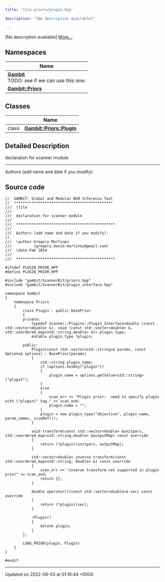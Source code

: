 ```yaml
---
title: 'file priors/plugin.hpp'

description: "[No description available]"

---
```







[No description available] [More...](#detailed-description)

## Namespaces

| Name           |
| -------------- |
| **[Gambit](/documentation/code/main/namespaces/namespacegambit/)** <br>TODO: see if we can use this one:  |
| **[Gambit::Priors](/documentation/code/main/namespaces/namespacegambit_1_1priors/)**  |

## Classes

|                | Name           |
| -------------- | -------------- |
| class | **[Gambit::Priors::Plugin](/documentation/code/main/classes/classgambit_1_1priors_1_1plugin/)**  |

## Detailed Description


declaration for scanner module



------------------

Authors (add name and date if you modify): 




## Source code

```
//  GAMBIT: Global and Modular BSM Inference Tool
//  *********************************************
///  \file
///
///  declaration for scanner module
///
///  *********************************************
///
///  Authors (add name and date if you modify):
//
///  \author Gregory Martinez
///          (gregory.david.martinez@gmail.com)
///  \date Feb 2014
///
///  *********************************************

#ifndef PLUGIN_PRIOR_HPP
#define PLUGIN_PRIOR_HPP

#include "gambit/ScannerBit/priors.hpp"
#include "gambit/ScannerBit/plugin_interface.hpp"

namespace Gambit
{
    namespace Priors
    {
        class Plugin : public BasePrior
        {
        private:
            typedef Scanner::Plugins::Plugin_Interface<double (const std::vector<double> &), void (const std::vector<double> &, std::unordered_map<std::string,double> &)> plugin_type;
            mutable plugin_type *plugin;
                
        public:
            Plugin(const std::vector<std::string>& params, const Options& options) : BasePrior(params)
            {
                std::string plugin_name;
                if (options.hasKey("plugin"))
                {
                    plugin_name = options.getValue<std::string>("plugin");
                }
                else
                {
                    scan_err << "Plugin prior:  need to specify plugin with \"plugin\" tag." << scan_end;
                    plugin_name = "";
                }
                plugin = new plugin_type("objective", plugin_name, param_names, sizeRef());
            }
                
            void transform(const std::vector<double> &unitpars, std::unordered_map<std::string,double> &outputMap) const override
            {
                return (*plugin)(unitpars, outputMap);
            }

            std::vector<double> inverse_transform(const std::unordered_map<std::string, double> &) const override
            {
                scan_err << "inverse transform not supported in plugin prior" << scan_end;
                return {};
            }
            
            double operator()(const std::vector<double>& vec) const override
            {
                return (*plugin)(vec);
            }
            
            ~Plugin()
            {
                delete plugin;
            }
        };
        
        LOAD_PRIOR(plugin, Plugin)
    }
}

#endif
```


-------------------------------

Updated on 2022-08-03 at 01:16:44 +0000
